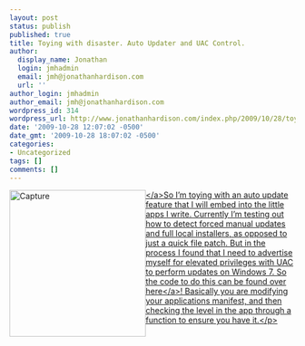 ```yaml
---
layout: post
status: publish
published: true
title: Toying with disaster. Auto Updater and UAC Control.
author:
  display_name: Jonathan
  login: jmhadmin
  email: jmh@jonathanhardison.com
  url: ''
author_login: jmhadmin
author_email: jmh@jonathanhardison.com
wordpress_id: 314
wordpress_url: http://www.jonathanhardison.com/index.php/2009/10/28/toying-with-disaster-auto-updater-and-uac-control/
date: '2009-10-28 12:07:02 -0500'
date_gmt: '2009-10-28 18:07:02 -0500'
categories:
- Uncategorized
tags: []
comments: []
---
```

<p><a href="http:&#47;&#47;www.jonathanhardison.com&#47;wp-content&#47;uploads&#47;2009&#47;10&#47;Capture10.png"><img style="border-bottom: 0px; border-left: 0px; display: inline; margin-left: 0px; border-top: 0px; margin-right: 0px; border-right: 0px" title="Capture" border="0" alt="Capture" align="left" src="http:&#47;&#47;www.jonathanhardison.com&#47;wp-content&#47;uploads&#47;2009&#47;10&#47;Capture_thumb3.png" width="240" height="259" &#47;><&#47;a>So I&rsquo;m toying with an auto update feature that I will embed into the little apps I write. Currently I&rsquo;m testing out how to detect forced manual updates and full local installers, as opposed to just a quick file patch. But in the process I found that I need to advertise myself for elevated privileges with UAC to perform updates on Windows 7. So the code to do this can be found over <a href="http:&#47;&#47;www.aneef.net&#47;2009&#47;06&#47;29&#47;request-uac-elevation-for-net-application-managed-code&#47;" target="_blank">here<&#47;a>! Basically you are modifying your applications manifest, and then checking the level in the app through a function to ensure you have it.<&#47;p></p>
